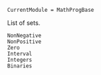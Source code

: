 ```@meta
CurrentModule = MathProgBase
```


List of sets.
```@docs
NonNegative
NonPositive
Zero
Interval
Integers
Binaries
```
